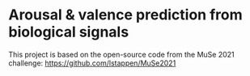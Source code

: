 # Arousal & valence prediction from biological signals

This project is based on the open-source code from the MuSe 2021 challenge:
https://github.com/lstappen/MuSe2021

